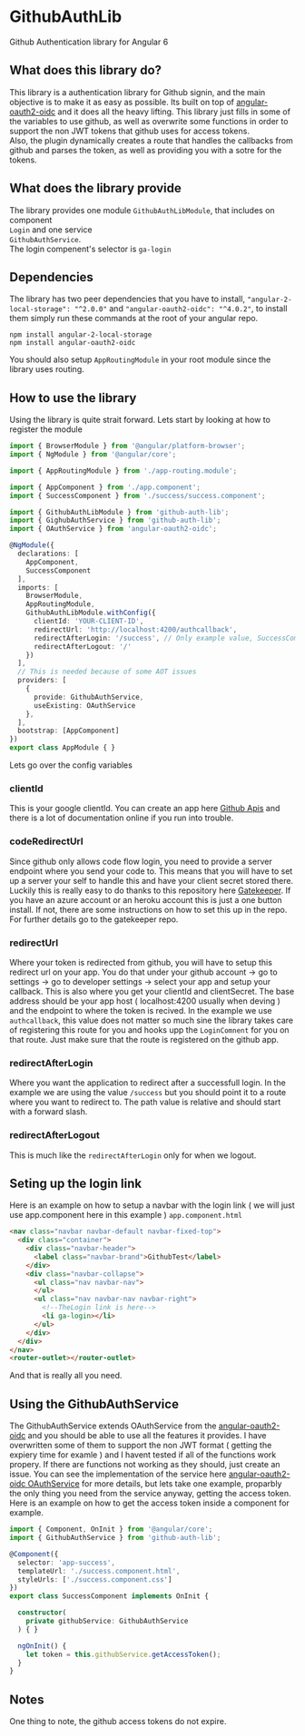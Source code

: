 # GithubAuthLib

Github Authentication library for Angular 6

## What does this library do?
This library is a authentication library for Github signin, and the main objective is to make it as easy as possible. Its built on top of
[angular-oauth2-oidc](https://github.com/manfredsteyer/angular-oauth2-oidc) and it does all the heavy lifting. This library just fills in some of the variables to use github, as well as overwrite some functions in order to support the non JWT tokens that github uses for access tokens.   
Also, the plugin dynamically creates a route that handles the callbacks from github and parses the token, as well as providing you with a sotre for the tokens.

## What does the library provide
The library provides one module `GithubAuthLibModule`, that includes on component   
`Login` and one service   
`GithubAuthService`.   
The login compenent's selector is `ga-login`

## Dependencies
The library has two peer dependencies that you have to install, `"angular-2-local-storage": "^2.0.0"` and `"angular-oauth2-oidc": "^4.0.2"`, to install them simply run these commands at the root of your angular repo.   
   
`npm install angular-2-local-storage`   
`npm install angular-oauth2-oidc`   
   
You should also setup `AppRoutingModule` in your root module since the library uses routing.

## How to use the library
Using the library is quite strait forward. Lets start by looking at how to register the module
```typescript
import { BrowserModule } from '@angular/platform-browser';
import { NgModule } from '@angular/core';

import { AppRoutingModule } from './app-routing.module';

import { AppComponent } from './app.component';
import { SuccessComponent } from './success/success.component';

import { GithubAuthLibModule } from 'github-auth-lib';
import { GighubAuthService } from 'github-auth-lib';
import { OAuthService } from 'angular-oauth2-oidc';

@NgModule({
  declarations: [
    AppComponent,
    SuccessComponent
  ],
  imports: [
    BrowserModule,
    AppRoutingModule,
    GithubAuthLibModule.withConfig({
      clientId: 'YOUR-CLIENT-ID',
      redirectUrl: 'http://localhost:4200/authcallback',
      redirectAfterLogin: '/success', // Only example value, SuccessComponent is not included in the library 
      redirectAfterLogout: '/'
    })
  ],
  // This is needed because of some AOT issues
  providers: [
    {
      provide: GithubAuthService, 
      useExisting: OAuthService
    },
  ],
  bootstrap: [AppComponent]
})
export class AppModule { }
```
Lets go over the config variables

### clientId
This is your google clientId. You can create an app here [Github Apis](https://developer.github.com/apps/building-github-apps/creating-a-github-app/) and there is a lot of documentation online if you run into trouble.

### codeRedirectUrl
Since github only allows code flow login, you need to provide a server endpoint where you send your code to. This means that you will have to set up a server your self to handle this and have your client secret stored there. Luckily this is really easy to do thanks to this repository here [Gatekeeper](https://github.com/prose/gatekeeper). If you have an azure account or an heroku account this is just a one button install. If not, there are some instructions on how to set this up in the repo. For further details go to the gatekeeper repo.

### redirectUrl
Where your token is redirected from github, you will have to setup this redirect url on your app. You do that under your github account -> go to settings -> go to developer settings -> select your app and setup your callback. This is also where you get your clientId and clientSecret. The base address should be your app host ( localhost:4200 usually when deving ) and the endpoint to where the token is recived. In the example we use `authcallback`, this value does not matter so much sine the library takes care of registering this route for you and hooks upp the `LoginComnent` for you on that route. Just make sure that the route is registered on the github app.

### redirectAfterLogin
Where you want the application to redirect after a successfull login. In the example we are using the value `/success` but you should point it to a route where you want to redirect to. The path value is relative and should start with a forward slash.

### redirectAfterLogout
This is much like the `redirectAfterLogin` only for when we logout.

## Seting up the login link
Here is an example on how to setup a navbar with the login link ( we will just use app.component here in this example )
`app.component.html`
```html
<nav class="navbar navbar-default navbar-fixed-top">
  <div class="container">
    <div class="navbar-header">
      <label class="navbar-brand">GithubTest</label>
    </div>
    <div class="navbar-collapse">
      <ul class="nav navbar-nav">
      </ul>
      <ul class="nav navbar-nav navbar-right">
        <!--TheLogin link is here-->
        <li ga-login></li>
      </ul>
    </div>
  </div>
</nav>
<router-outlet></router-outlet>
```
And that is really all you need.

## Using the GithubAuthService
The GithubAuthService extends OAuthService from the [angular-oauth2-oidc](https://github.com/manfredsteyer/angular-oauth2-oidc) and you should be able to use all the features it provides. I have overwritten some of them to support the non JWT format ( getting the expiery time for examle ) and I havent tested if all of the functions work propery. If there are functions not working as they should, just create an issue. You can see the implementation of the service here [angular-oauth2-oidc OAuthService](https://github.com/manfredsteyer/angular-oauth2-oidc/blob/master/projects/lib/src/oauth-service.ts) for more details, but lets take one example, proparbly the only thing you need from the service anyway, getting the access token.   
Here is an example on how to get the access token inside a component for example.

```typescript
import { Component, OnInit } from '@angular/core';
import { GithubAuthService } from 'github-auth-lib';

@Component({
  selector: 'app-success',
  templateUrl: './success.component.html',
  styleUrls: ['./success.component.css']
})
export class SuccessComponent implements OnInit {

  constructor(
    private githubService: GithubAuthService
  ) { }

  ngOnInit() {
    let token = this.githubService.getAccessToken();
  }
}
```

## Notes
One thing to note, the github access tokens do not expire.
